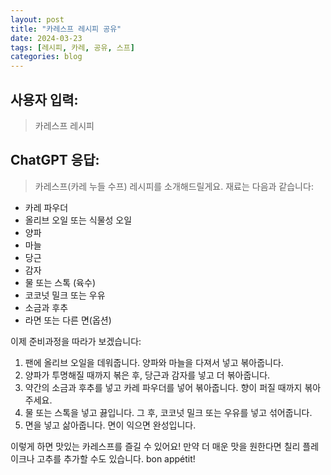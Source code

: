 ```yaml
---
layout: post
title: "카레스프 레시피 공유"
date: 2024-03-23
tags: [레시피, 카레, 공유, 스프]
categories: blog
---
```


## 사용자 입력:
> 카레스프 레시피

## ChatGPT 응답:
> 카레스프(카레 누들 수프) 레시피를 소개해드릴게요. 재료는 다음과 같습니다:

- 카레 파우더
- 올리브 오일 또는 식물성 오일
- 양파
- 마늘
- 당근
- 감자
- 물 또는 스톡 (육수)
- 코코넛 밀크 또는 우유
- 소금과 후추
- 라면 또는 다른 면(옵션)

이제 준비과정을 따라가 보겠습니다:

1. 팬에 올리브 오일을 데워줍니다. 양파와 마늘을 다져서 넣고 볶아줍니다.
2. 양파가 투명해질 때까지 볶은 후, 당근과 감자를 넣고 더 볶아줍니다.
3. 약간의 소금과 후추를 넣고 카레 파우더를 넣어 볶아줍니다. 향이 퍼질 때까지 볶아주세요.
4. 물 또는 스톡을 넣고 끓입니다. 그 후, 코코넛 밀크 또는 우유를 넣고 섞어줍니다.
5. 면을 넣고 삶아줍니다. 면이 익으면 완성입니다.

이렇게 하면 맛있는 카레스프를 즐길 수 있어요! 만약 더 매운 맛을 원한다면 칠리 플레이크나 고추를 추가할 수도 있습니다. bon appétit!

